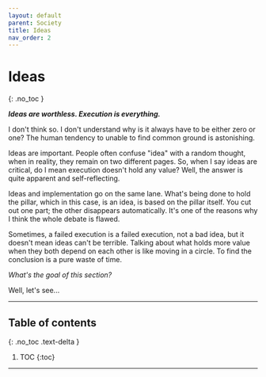 ```yaml
---
layout: default
parent: Society
title: Ideas
nav_order: 2
---
```


# Ideas
{: .no_toc }

*__Ideas are worthless. Execution is everything.__*

I don't think so. I don't understand why is it always have to be either zero or one? The human tendency to unable to find common ground is astonishing.

Ideas are important. People often confuse "idea" with a random thought, when in reality, they remain on two different pages. So, when I say ideas are critical, do I mean execution doesn't hold any value? Well, the answer is quite apparent and self-reflecting.

Ideas and implementation go on the same lane. What's being done to hold the pillar, which in this case, is an idea, is based on the pillar itself. You cut out one part; the other disappears automatically. It's one of the reasons why I think the whole debate is flawed.

Sometimes, a failed execution is a failed execution, not a bad idea, but it doesn't mean ideas can't be terrible. Talking about what holds more value when they both depend on each other is like moving in a circle. To find the conclusion is a pure waste of time.

*What's the goal of this section?*

Well, let's see...

---

## Table of contents
{: .no_toc .text-delta }

1. TOC
{:toc}

---



